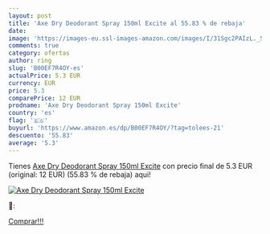 ```yaml
---
layout: post
title: 'Axe Dry Deodorant Spray 150ml Excite al 55.83 % de rebaja'
date: 
image: 'https://images-eu.ssl-images-amazon.com/images/I/31Sgc2PAIzL._SL200_.jpg'
comments: true
category: ofertas
author: ring
slug: 'B00EF7R4OY-es'
actualPrice: 5.3 EUR
currency: EUR
price: 5.3
comparePrice: 12 EUR
prodname: 'Axe Dry Deodorant Spray 150ml Excite'
country: 'es'
flag: '🇪🇸'
buyurl: 'https://www.amazon.es/dp/B00EF7R4OY/?tag=tolees-21'
descuento: '55.83'
average: '5.3'
---
```


Tienes [Axe Dry Deodorant Spray 150ml Excite](https://www.amazon.es/dp/B00EF7R4OY/?tag=tolees-21) con precio final de  5.3 EUR (original: 12 EUR) (55.83 %  de rebaja) aqui!

[![Axe Dry Deodorant Spray 150ml Excite](https://images-eu.ssl-images-amazon.com/images/I/31Sgc2PAIzL._SL200_.jpg)](https://www.amazon.es/dp/B00EF7R4OY/?tag=tolees-21)

🔎:


[Comprar!!!](https://www.amazon.es/dp/B00EF7R4OY/?tag=tolees-21)
